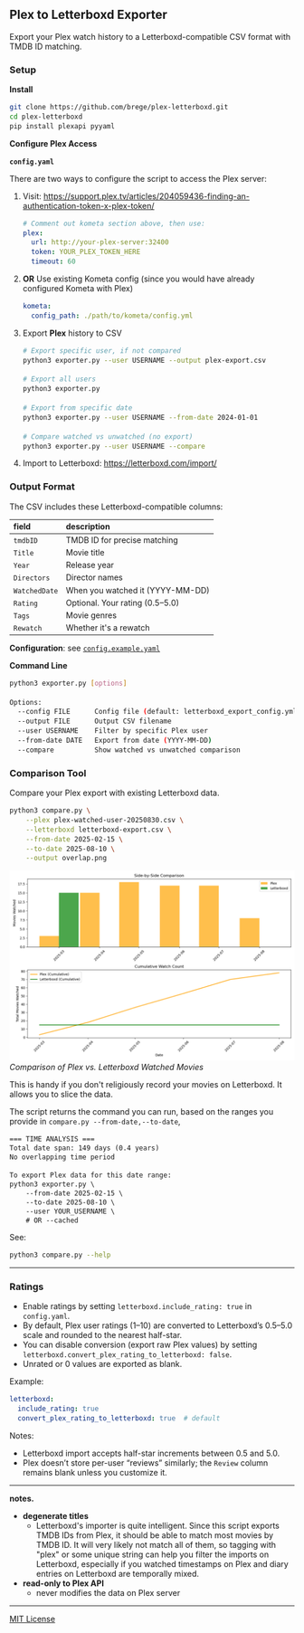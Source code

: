 ## Plex to Letterboxd Exporter

Export your Plex watch history to a Letterboxd-compatible CSV format with TMDB ID matching.

### Setup

**Install**
``` bash
git clone https://github.com/brege/plex-letterboxd.git
cd plex-letterboxd
pip install plexapi pyyaml
```

**Configure Plex Access**

**`config.yaml`**

There are two ways to configure the script to access the Plex server: 

1. Visit: https://support.plex.tv/articles/204059436-finding-an-authentication-token-x-plex-token/

   ``` yaml
   # Comment out kometa section above, then use:
   plex:
     url: http://your-plex-server:32400
     token: YOUR_PLEX_TOKEN_HERE
     timeout: 60
   ```

2. **OR** Use existing Kometa config (since you would have already configured Kometa with Plex)
   ``` yaml
   kometa:
     config_path: ./path/to/kometa/config.yml
   ```

3. Export **Plex** history to CSV

   ``` bash
   # Export specific user, if not compared
   python3 exporter.py --user USERNAME --output plex-export.csv

   # Export all users  
   python3 exporter.py

   # Export from specific date
   python3 exporter.py --user USERNAME --from-date 2024-01-01

   # Compare watched vs unwatched (no export)
   python3 exporter.py --user USERNAME --compare
   ```

4. Import to Letterboxd: https://letterboxd.com/import/

### Output Format

The CSV includes these Letterboxd-compatible columns:

| field         | description                        |
|:------------- |:---------------------------------- |
| `tmdbID`      | TMDB ID for precise matching       |
| `Title`       | Movie title                        |
| `Year`        | Release year                       |
| `Directors`   | Director names                     |
| `WatchedDate` | When you watched it (YYYY-MM-DD)   |
| `Rating`      | Optional. Your rating (0.5–5.0)    |
| `Tags`        | Movie genres                       |
| `Rewatch`     | Whether it's a rewatch             |


**Configuration**: see [`config.example.yaml`](config.example.yaml)

**Command Line**
``` bash
python3 exporter.py [options]

Options:
  --config FILE      Config file (default: letterboxd_export_config.yml)
  --output FILE      Output CSV filename
  --user USERNAME    Filter by specific Plex user
  --from-date DATE   Export from date (YYYY-MM-DD)
  --compare          Show watched vs unwatched comparison
```

### Comparison Tool

Compare your Plex export with existing Letterboxd data.
``` bash
python3 compare.py \
    --plex plex-watched-user-20250830.csv \
    --letterboxd letterboxd-export.csv \
    --from-date 2025-02-15 \
    --to-date 2025-08-10 \
    --output overlap.png
```

![A stacked bar chart and cumulative line chart comparing Plex vs. Letterboxd watched histories](./overlap.png)
*Comparison of Plex vs. Letterboxd Watched Movies*

This is handy if you don't religiously record your movies on Letterboxd. It allows you to slice the data.

The script returns the command you can run, based on the ranges you provide in
`compare.py --from-date,--to-date`,
``` text
=== TIME ANALYSIS ===
Total date span: 149 days (0.4 years)
No overlapping time period

To export Plex data for this date range:
python3 exporter.py \
    --from-date 2025-02-15 \
    --to-date 2025-08-10 \
    --user YOUR_USERNAME \
    # OR --cached
```
See:
``` bash
python3 compare.py --help
```

---

### Ratings

- Enable ratings by setting `letterboxd.include_rating: true` in `config.yaml`.
- By default, Plex user ratings (1–10) are converted to Letterboxd’s 0.5–5.0 scale and rounded to the nearest half-star.
- You can disable conversion (export raw Plex values) by setting `letterboxd.convert_plex_rating_to_letterboxd: false`.
- Unrated or 0 values are exported as blank.

Example:
```yaml
letterboxd:
  include_rating: true
  convert_plex_rating_to_letterboxd: true  # default
```

Notes:
- Letterboxd import accepts half-star increments between 0.5 and 5.0.
- Plex doesn’t store per-user “reviews” similarly; the `Review` column remains blank unless you customize it.

---

**notes.**
- **degenerate titles**
  - Letterboxd's importer is quite intelligent. Since this script exports TMDB IDs from Plex, it should be able to match most movies by TMDB ID. It will very likely not match all of them, so tagging with "plex" or some unique string can help you filter the imports on Letterboxd, especially if you watched timestamps on Plex and diary entries on Letterboxd are temporally mixed.
- **read-only to Plex API**
  - never modifies the data on Plex server

---

[MIT License](LICENSE)
